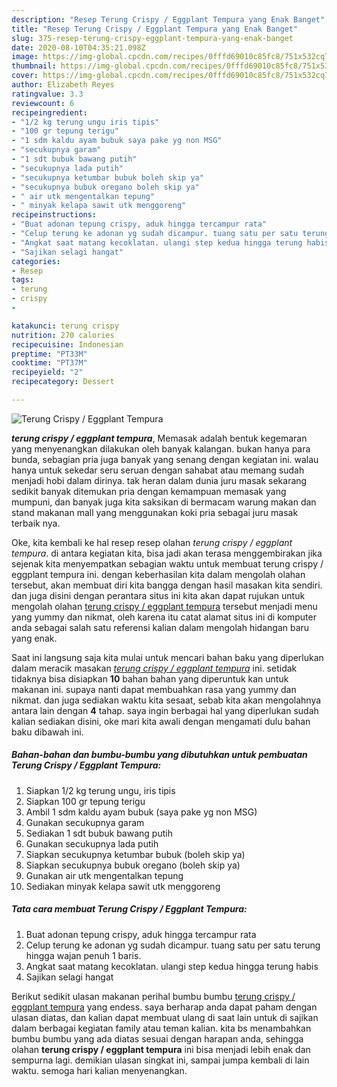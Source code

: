 ```yaml
---
description: "Resep Terung Crispy / Eggplant Tempura yang Enak Banget"
title: "Resep Terung Crispy / Eggplant Tempura yang Enak Banget"
slug: 375-resep-terung-crispy-eggplant-tempura-yang-enak-banget
date: 2020-08-10T04:35:21.098Z
image: https://img-global.cpcdn.com/recipes/0fffd69010c85fc8/751x532cq70/terung-crispy-eggplant-tempura-foto-resep-utama.jpg
thumbnail: https://img-global.cpcdn.com/recipes/0fffd69010c85fc8/751x532cq70/terung-crispy-eggplant-tempura-foto-resep-utama.jpg
cover: https://img-global.cpcdn.com/recipes/0fffd69010c85fc8/751x532cq70/terung-crispy-eggplant-tempura-foto-resep-utama.jpg
author: Elizabeth Reyes
ratingvalue: 3.3
reviewcount: 6
recipeingredient:
- "1/2 kg terung ungu iris tipis"
- "100 gr tepung terigu"
- "1 sdm kaldu ayam bubuk saya pake yg non MSG"
- "secukupnya garam"
- "1 sdt bubuk bawang putih"
- "secukupnya lada putih"
- "secukupnya ketumbar bubuk boleh skip ya"
- "secukupnya bubuk oregano boleh skip ya"
- " air utk mengentalkan tepung"
- " minyak kelapa sawit utk menggoreng"
recipeinstructions:
- "Buat adonan tepung crispy, aduk hingga tercampur rata"
- "Celup terung ke adonan yg sudah dicampur. tuang satu per satu terung hingga wajan penuh 1 baris."
- "Angkat saat matang kecoklatan. ulangi step kedua hingga terung habis"
- "Sajikan selagi hangat"
categories:
- Resep
tags:
- terung
- crispy
- 

katakunci: terung crispy  
nutrition: 270 calories
recipecuisine: Indonesian
preptime: "PT33M"
cooktime: "PT37M"
recipeyield: "2"
recipecategory: Dessert

---
```



![Terung Crispy / Eggplant Tempura](https://img-global.cpcdn.com/recipes/0fffd69010c85fc8/751x532cq70/terung-crispy-eggplant-tempura-foto-resep-utama.jpg)

<b><i>terung crispy / eggplant tempura</i></b>, Memasak adalah bentuk kegemaran yang menyenangkan dilakukan oleh banyak kalangan. bukan hanya para bunda, sebagian pria juga banyak yang senang dengan kegiatan ini. walau hanya untuk sekedar seru seruan dengan sahabat atau memang sudah menjadi hobi dalam dirinya. tak heran dalam dunia juru masak sekarang sedikit banyak ditemukan pria dengan kemampuan memasak yang mumpuni, dan banyak juga kita saksikan di bermacam warung makan dan stand makanan mall yang menggunakan koki pria sebagai juru masak terbaik nya.

Oke, kita kembali ke hal resep resep olahan <i>terung crispy / eggplant tempura</i>. di antara kegiatan kita, bisa jadi akan terasa menggembirakan jika sejenak kita menyempatkan sebagian waktu untuk membuat terung crispy / eggplant tempura ini. dengan keberhasilan kita dalam mengolah olahan tersebut, akan membuat diri kita bangga dengan hasil masakan kita sendiri. dan juga disini dengan perantara situs ini kita akan dapat rujukan untuk mengolah olahan <u>terung crispy / eggplant tempura</u> tersebut menjadi menu yang yummy dan nikmat, oleh karena itu catat alamat situs ini di komputer anda sebagai salah satu referensi kalian dalam mengolah hidangan baru yang enak.




Saat ini langsung saja kita mulai untuk mencari bahan baku yang diperlukan dalam meracik masakan <u><i>terung crispy / eggplant tempura</i></u> ini. setidak tidaknya bisa disiapkan <b>10</b> bahan bahan yang diperuntuk kan untuk makanan ini. supaya nanti dapat membuahkan rasa yang yummy dan nikmat. dan juga sediakan waktu kita sesaat, sebab kita akan mengolahnya antara lain dengan <b>4</b> tahap. saya ingin berbagai hal yang diperlukan sudah kalian sediakan disini, oke mari kita awali dengan mengamati dulu bahan baku dibawah ini.

<!--inarticleads1-->

##### Bahan-bahan dan bumbu-bumbu yang dibutuhkan untuk pembuatan Terung Crispy / Eggplant Tempura:

1. Siapkan 1/2 kg terung ungu, iris tipis
1. Siapkan 100 gr tepung terigu
1. Ambil 1 sdm kaldu ayam bubuk (saya pake yg non MSG)
1. Gunakan secukupnya garam
1. Sediakan 1 sdt bubuk bawang putih
1. Gunakan secukupnya lada putih
1. Siapkan secukupnya ketumbar bubuk (boleh skip ya)
1. Siapkan secukupnya bubuk oregano (boleh skip ya)
1. Gunakan  air utk mengentalkan tepung
1. Sediakan  minyak kelapa sawit utk menggoreng




<!--inarticleads2-->

##### Tata cara membuat Terung Crispy / Eggplant Tempura:

1. Buat adonan tepung crispy, aduk hingga tercampur rata
1. Celup terung ke adonan yg sudah dicampur. tuang satu per satu terung hingga wajan penuh 1 baris.
1. Angkat saat matang kecoklatan. ulangi step kedua hingga terung habis
1. Sajikan selagi hangat




Berikut sedikit ulasan makanan perihal bumbu bumbu <u>terung crispy / eggplant tempura</u> yang endess. saya berharap anda dapat paham dengan ulasan diatas, dan kalian dapat membuat ulang di saat lain untuk di sajikan dalam berbagai kegiatan family atau teman kalian. kita bs menambahkan bumbu bumbu yang ada diatas sesuai dengan harapan anda, sehingga olahan <b>terung crispy / eggplant tempura</b> ini bisa menjadi lebih enak dan sempurna lagi. demikian ulasan singkat ini, sampai jumpa kembali di lain waktu. semoga hari kalian menyenangkan.
